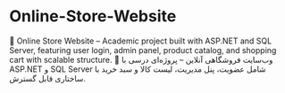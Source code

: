 # Online-Store-Website
📌 Online Store Website – Academic project built with ASP.NET and SQL Server, featuring user login, admin panel, product catalog, and shopping cart with scalable structure.  📌 وب‌سایت فروشگاهی آنلاین – پروژه‌ای درسی با ASP.NET و SQL Server شامل عضویت، پنل مدیریت، لیست کالا و سبد خرید با ساختاری قابل گسترش.
